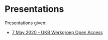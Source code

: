 # Presentations

Presentations given:

- [7 May 2020 - UKB Werkgroep Open Access](slides/2020-05-07_UKB-WGOA.html)
